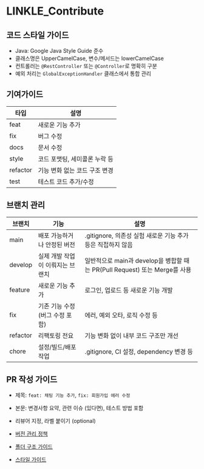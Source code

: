 # LINKLE_Contribute

## 코드 스타일 가이드
- Java: Google Java Style Guide 준수
- 클래스명은 UpperCamelCase, 변수/메서드는 lowerCamelCase
- 컨트롤러는 `@RestController` 또는 `@Controller`로 명확히 구분
- 예외 처리는 `GlobalExceptionHandler` 클래스에서 통합 관리

## 기여가이드
| 타입       | 설명                |
|----------|-------------------|
| feat     | 새로운 기능 추가         |
| fix      | 버그 수정             |
| docs     | 문서 수정             |
| style    | 코드 포맷팅, 세미콜론 누락 등 |
| refactor | 기능 변화 없는 코드 구조 변경 |
| test     | 테스트 코드 추가/수정      |

## 브랜치 관리
| 브랜치      | 기능                 | 설명                                                        |
|----------|--------------------|-----------------------------------------------------------|
| main     | 배포 가능하거나 안정된 버전    | .gitignore, 의존성 실험 새로운 기능 추가 등은 직접하지 않음                   | 
| develop  | 실제 개발 작업이 이뤄지는 브랜치 | 일반적으로 main과 develop을 병합할 때는 PR(Pull Request) 또는 Merge를 사용 |
| feature  | 새로운 기능 추가          | 로그인, 업로드 등 새로운 기능 개발                                      |
| fix      | 기존 기능 수정(버그 수정 포함) | 에러, 예외 오타, 로직 수정 등                                        |
| refactor | 리팩토링 전요            | 기능 변화 없이 내부 코드 구조만 개선                                     |
| chore    | 설정/빌드/배포 작업        | .gitignore, CI 설정, dependency 변경 등                        |

## PR 작성 가이드
- 제목: `feat: 채팅 기능 추가`, `fix: 회원가입 에러 수정`
- 본문: 변경사항 요약, 관련 이슈 (있다면), 테스트 방법 포함
- 리뷰어 지정, 라벨 붙이기 (optional)



- [버전 관리 정책](./VERSIONING.md)
- [폴더 구조 가이드](./DIRECTORY_REACT.md)
- [스타일 가이드](./STYLE_GUIDE_REACT.md)